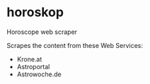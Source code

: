 # horoskop
Horoscope web scraper

Scrapes the content from these Web Services:
- Krone.at
- Astroportal
- Astrowoche.de
  
  